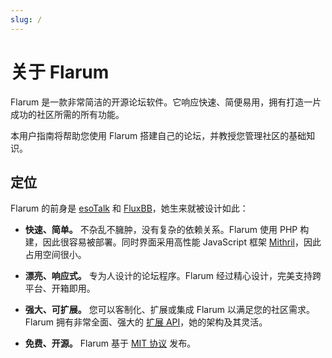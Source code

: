 ```yaml
---
slug: /
---
```


# 关于 Flarum

Flarum 是一款非常简洁的开源论坛软件。它响应快速、简便易用，拥有打造一片成功的社区所需的所有功能。

本用户指南将帮助您使用 Flarum 搭建自己的论坛，并教授您管理社区的基础知识。

## 定位

Flarum 的前身是 [esoTalk](https://github.com/esotalk/esoTalk) 和 [FluxBB](https://fluxbb.org)，她生来就被设计如此：

* **快速、简单。** 不杂乱不臃肿，没有复杂的依赖关系。Flarum 使用 PHP 构建，因此很容易被部署。同时界面采用高性能 JavaScript 框架 [Mithril](https://mithril.js.org)，因此占用空间很小。

* **漂亮、响应式。** 专为人设计的论坛程序。Flarum 经过精心设计，完美支持跨平台、开箱即用。

* **强大、可扩展。** 您可以客制化、扩展或集成 Flarum 以满足您的社区需求。Flarum 拥有非常全面、强大的 [扩展 API](https://docs.flarum.org/extend/)，她的架构及其灵活。

* **免费、开源。** Flarum 基于 [MIT 协议](https://github.com/flarum/flarum/blob/master/LICENSE) 发布。
